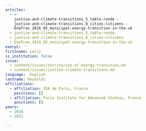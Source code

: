 ```yaml
---
articles:
  - >-
    justice-and-climate-transitions_5_table-ronde -
    justice-and-climate-transitions_8_cities-citizens -
    EneTran_2016_05_municipal-energy-transition-in-the-uk
  - justice-and-climate-transitions_5_table-ronde
  - justice-and-climate-transitions_8_cities-citizens
  - EneTran_2016_05_municipal-energy-transition-in-the-uk
exerpt: ''
firstname: Larry
is_institution: false
issue:
  - content/issues/territories-of-energy-transition.md
  - content/issues/justice-climate-transitions.md
language:  English
lastname: Reynolds
affiliations:
  - affiliation: IEA de Paris, France
    positions: []
  - affiliation: Paris Institute for Advanced Studies, France
    positions: []
years:
  - 2016
  - 2015

---
```


